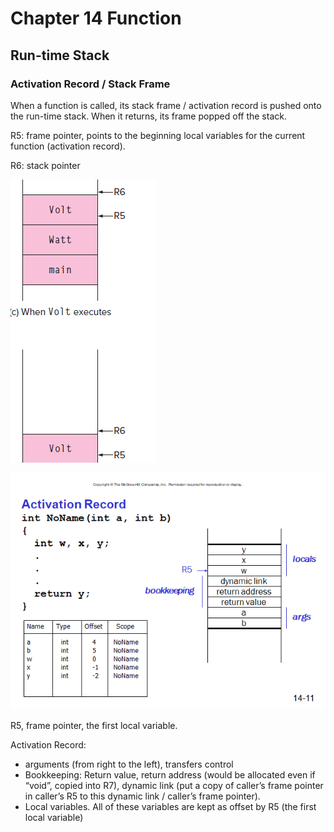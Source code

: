 # Chapter 14 Function

## Run-time Stack

### Activation Record / Stack Frame

When a function is called, its stack frame / activation record is pushed onto the run-time stack. When it returns, its frame popped off the stack.

R5: frame pointer, points to the beginning local variables for the current function (activation record).

R6: stack pointer

![Untitled](Chapter%2014%20Function%20017efae2593c475d9c29b35c7dd60afa/Untitled.png)

![Untitled](Chapter%2014%20Function%20017efae2593c475d9c29b35c7dd60afa/Untitled%201.png)

R5, frame pointer, the first local variable.

Activation Record:

- arguments (from right to the left), transfers control
- Bookkeeping: Return value, return address (would be allocated even if “void”, copied into R7), dynamic link (put a copy of caller’s frame pointer in caller’s R5 to this dynamic link / caller’s frame pointer).
- Local variables. All of these variables are kept as offset by R5 (the first local variable)